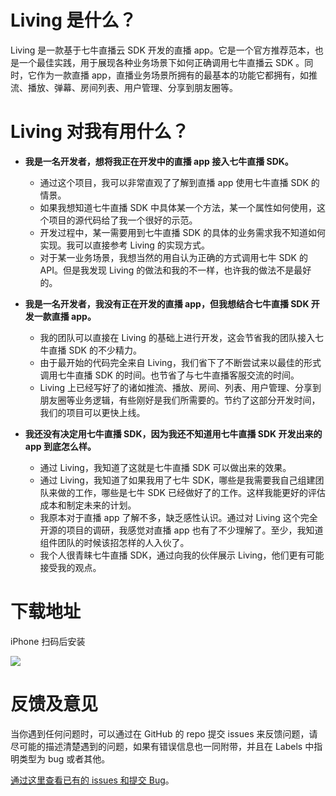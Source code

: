 # Living 是什么？
Living 是一款基于七牛直播云 SDK 开发的直播 app。它是一个官方推荐范本，也是一个最佳实践，用于展现各种业务场景下如何正确调用七牛直播云 SDK 。同时，它作为一款直播 app，直播业务场景所拥有的最基本的功能它都拥有，如推流、播放、弹幕、房间列表、用户管理、分享到朋友圈等。

# Living 对我有用什么？
- **我是一名开发者，想将我正在开发中的直播 app 接入七牛直播 SDK。**
	- 通过这个项目，我可以非常直观了了解到直播 app 使用七牛直播 SDK 的情景。
	- 如果我想知道七牛直播 SDK 中具体某一个方法，某一个属性如何使用，这个项目的源代码给了我一个很好的示范。
	- 开发过程中，某一需要用到七牛直播 SDK 的具体的业务需求我不知道如何实现。我可以直接参考 Living 的实现方式。
	- 对于某一业务场景，我想当然的用自认为正确的方式调用七牛 SDK 的 API。但是我发现 Living 的做法和我的不一样，也许我的做法不是最好的。

- **我是一名开发者，我没有正在开发的直播 app，但我想结合七牛直播 SDK 开发一款直播 app。**
	- 我的团队可以直接在 Living 的基础上进行开发，这会节省我的团队接入七牛直播 SDK 的不少精力。
	- 由于最开始的代码完全来自 Living，我们省下了不断尝试来以最佳的形式调用七牛直播 SDK 的时间。也节省了与七牛直播客服交流的时间。
	- Living 上已经写好了的诸如推流、播放、房间、列表、用户管理、分享到朋友圈等业务逻辑，有些刚好是我们所需要的。节约了这部分开发时间，我们的项目可以更快上线。

- **我还没有决定用七牛直播 SDK，因为我还不知道用七牛直播 SDK 开发出来的 app 到底怎么样。**
    - 通过 Living，我知道了这就是七牛直播 SDK 可以做出来的效果。
    - 通过 Living，我知道了如果我用了七牛 SDK，哪些是我需要我自己组建团队来做的工作，哪些是七牛 SDK 已经做好了的工作。这样我能更好的评估成本和制定未来的计划。
    - 我原本对于直播 app 了解不多，缺乏感性认识。通过对 Living 这个完全开源的项目的调研，我感觉对直播 app 也有了不少理解了。至少，我知道组件团队的时候该招怎样的人入伙了。
    - 我个人很青睐七牛直播 SDK，通过向我的伙伴展示 Living，他们更有可能接受我的观点。

# 下载地址

iPhone 扫码后安装

![](https://github.com/pili-engineering/PLLiving/tree/master/screenshots/QRCode.png)

# 反馈及意见
当你遇到任何问题时，可以通过在 GitHub 的 repo 提交 issues 来反馈问题，请尽可能的描述清楚遇到的问题，如果有错误信息也一同附带，并且在 Labels 中指明类型为 bug 或者其他。

[通过这里查看已有的 issues 和提交 Bug](https://github.com/pili-engineering/PLLiving/issues)。
